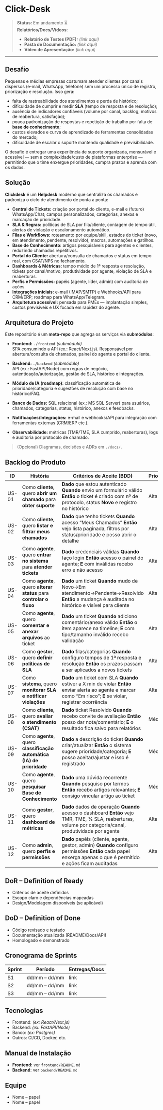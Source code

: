 # Click-Desk

> **Status:** Em andamento ⏳  
> **Relatórios/Docs/Vídeos:**  
> - **Relatório de Testes (PDF):** _(link aqui)_  
> - **Pasta de Documentação:** _(link aqui)_  
> - **Vídeo de Apresentação:** _(link aqui)_

---

## Desafio
Pequenas e médias empresas costumam atender clientes por canais dispersos (e-mail, WhatsApp, telefone) sem um processo único de registro, priorização e resolução. Isso gera:
- falta de rastreabilidade dos atendimentos e perda de histórico;
- dificuldade de cumprir e medir **SLA** (tempo de resposta e de resolução);
- ausência de indicadores confiáveis (volume por canal, backlog, motivos de reabertura, satisfação);
- pouca padronização de respostas e repetição de trabalho por falta de **base de conhecimento**;
- custos elevados e curva de aprendizado de ferramentas consolidadas do mercado;
- dificuldade de escalar o suporte mantendo qualidade e previsibilidade.

O desafio é entregar uma experiência de suporte organizada, mensurável e acessível — sem a complexidade/custo de plataformas enterprise — permitindo que o time enxergue prioridades, cumpra prazos e aprenda com os dados.

## Solução
**Clickdesk** é um **Helpdesk** moderno que centraliza os chamados e padroniza o ciclo de atendimento de ponta a ponta:

- **Central de Tickets:** criação por portal do cliente, e-mail e (futuro) WhatsApp/Chat; campos personalizados, categorias, anexos e marcação de prioridade.
- **SLA & Regras:** políticas de SLA por fila/cliente, contagem de tempo útil, alertas de violação e escalonamento automático.
- **Filas e Workflows:** roteamento por equipe/skill, estados do ticket (novo, em atendimento, pendente, resolvido), macros, automações e gatilhos.
- **Base de Conhecimento:** artigos pesquisáveis para agentes e clientes, reduzindo chamados repetitivos.
- **Portal do Cliente:** abertura/consulta de chamados e status em tempo real, com CSAT/NPS no fechamento.
- **Dashboards & Métricas:** tempo médio de 1ª resposta e resolução, tickets por canal/motivo, produtividade por agente, violação de SLA e reaberturas.
- **Perfis e Permissões:** papéis (agente, líder, admin) com auditoria de ações.
- **Integrações iniciais:** e-mail (IMAP/SMTP) e Webhooks/API para CRM/ERP; roadmap para WhatsApp/Telegram.
- **Arquitetura acessível:** pensada para PMEs — implantação simples, custos previsíveis e UX focada em rapidez do agente.

## Arquitetura do Projeto

Este repositório é um **meta-repo** que agrega os serviços via **submódulos**:

- **Frontend:** `./frontend` _(submódulo)_  
  SPA consumindo a API (ex.: React/Next.js). Responsável por abertura/consulta de chamados, painel do agente e portal do cliente.

- **Backend:** `./backend` _(submódulo)_  
  API (ex.: FastAPI/Node) com regras de negócio, autenticação/autorização, gestão de SLA, histórico e integrações.

- **Módulo de IA (roadmap):** classificação automática de prioridade/categoria e sugestões de resolução com base no histórico/FAQ.

- **Banco de Dados:** SQL relacional (ex.: MS SQL Server) para usuários, chamados, categorias, status, histórico, anexos e feedbacks.

- **Notificações/Integrações:** e-mail e webhooks/API para integração com ferramentas externas (CRM/ERP etc.).

- **Observabilidade:** métricas (TMR/TME, SLA cumprido, reaberturas), logs e auditoria por protocolo de chamado.

> (Opcional) Diagramas, decisões e ADRs em `./docs/`.

## Backlog do Produto
| ID    | História                                                                 | Critérios de Aceite (BDD)                                                                                                                                                                | Prioridade | Sprint |
|-------|--------------------------------------------------------------------------|------------------------------------------------------------------------------------------------------------------------------------------------------------------------------------------|-----------|--------|
| US-01 | Como **cliente**, quero **abrir um chamado** para **obter suporte**      | **Dado** que estou autenticado **Quando** envio um formulário válido **Então** o ticket é criado com nº de protocolo, status **Novo** e registro no histórico                            | Alta      | S1     |
| US-02 | Como **cliente**, quero **listar e filtrar meus chamados**               | **Dado** que tenho tickets **Quando** acesso “Meus Chamados” **Então** vejo lista paginada, filtros por status/prioridade e posso abrir o detalhe                                         | Alta      | S1     |
| US-03 | Como **agente**, quero **entrar no sistema** para **atender tickets**    | **Dado** credenciais válidas **Quando** faço login **Então** acesso o painel do agente; **E** com inválidas recebo erro e não acesso                                                     | Alta      | S1     |
| US-04 | Como **agente**, quero **alterar status** para **controlar o fluxo**     | **Dado** um ticket **Quando** mudo de Novo→Em atendimento→Pendente→Resolvido **Então** a mudança é auditada no histórico e visível para cliente                                          | Alta      | S1     |
| US-05 | Como **agente**, quero **comentar e anexar arquivos** ao ticket          | **Dado** um ticket **Quando** adiciono comentário/anexo válido **Então** o item aparece na timeline; **E** com tipo/tamanho inválido recebo validação                                    | Alta      | S1     |
| US-06 | Como **gestor**, quero **definir políticas de SLA**                      | **Dado** filas/categorias **Quando** configuro tempos de 1ª resposta e resolução **Então** os prazos passam a ser aplicados a novos tickets                                              | Alta      | S2     |
| US-07 | Como **sistema**, quero **monitorar SLA e notificar violações**          | **Dado** um ticket com SLA **Quando** estiver a X min de violar **Então** enviar alerta ao agente e marcar como “Em risco”; **E** se violar, registrar ocorrência                        | Alta      | S2     |
| US-08 | Como **cliente**, quero **avaliar o atendimento (CSAT)**                 | **Dado** ticket Resolvido **Quando** recebo convite de avaliação **Então** posso dar nota/comentário; **E** o resultado fica salvo para relatórios                                       | Média     | S2     |
| US-09 | Como **agente**, quero **classificação automática (IA) de prioridade**   | **Dado** a descrição do ticket **Quando** criar/atualizar **Então** o sistema sugere prioridade/categoria; **E** posso aceitar/ajustar e isso é registrado                               | Média     | S2     |
| US-10 | Como **agente**, quero **pesquisar Base de Conhecimento**                 | **Dado** uma dúvida recorrente **Quando** pesquiso por termos **Então** recebo artigos relevantes; **E** consigo vincular artigo ao ticket                                               | Média     | S3     |
| US-11 | Como **gestor**, quero **dashboard de métricas**                          | **Dado** dados de operação **Quando** acesso o dashboard **Então** vejo TMR, TME, % SLA, reaberturas, volume por categoria/canal, produtividade por agente                               | Alta      | S3     |
| US-12 | Como **admin**, quero **perfis e permissões**                             | **Dado** papéis (cliente, agente, gestor, admin) **Quando** configuro permissões **Então** cada papel enxerga apenas o que é permitido e ações ficam auditadas                           | Alta      | S3     |


## DoR – Definition of Ready
- Critérios de aceite definidos  
- Escopo claro e dependências mapeadas  
- Design/Modelagem disponíveis (se aplicável)

## DoD – Definition of Done
- Código revisado e testado  
- Documentação atualizada (README/Docs/API)  
- Homologado e demonstrado

## Cronograma de Sprints
| Sprint | Período | Entregas/Docs |
|-------|---------|----------------|
| S1 | dd/mm – dd/mm | link |
| S2 | dd/mm – dd/mm | link |
| S3 | dd/mm – dd/mm | link |

## Tecnologias
- Frontend: _(ex: React/Next.js)_  
- Backend: _(ex: FastAPI/Node)_  
- Banco: _(ex: Postgres)_  
- Outros: CI/CD, Docker, etc.

## Manual de Instalação
- **Frontend:** ver `frontend/README.md`  
- **Backend:** ver `backend/README.md`  

## Equipe
- Nome – papel  
- Nome – papel
